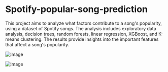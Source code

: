 # Spotify-popular-song-prediction
This project aims to analyze what factors contribute to a song's popularity, using a dataset of Spotify songs. The analysis includes exploratory data analysis, decision trees, random forests, linear regression, XGBoost, and K-means clustering. The results provide insights into the important features that affect a song's popularity.


![image](https://github.com/sriram0507/Spotify-popular-song-prediction/assets/85109192/16e00d85-3aea-4667-83e9-bf82425e17ca)

![image](https://github.com/sriram0507/Spotify-popular-song-prediction/assets/85109192/c4b67e3a-0c8c-4dc5-b5be-6b90fba9130c)

